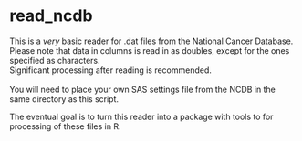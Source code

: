 # read_ncdb
This is a *very* basic reader for .dat files from the National Cancer Database. <br />
Please note that data in columns is read in as doubles, except for the ones specified as characters. <br />
Significant processing after reading is recommended. <br />
<br />
You will need to place your own SAS settings file from the NCDB in the same directory as this script. 
<p>
The eventual goal is to turn this reader into a package with tools to for processing of these files in R. </p>
